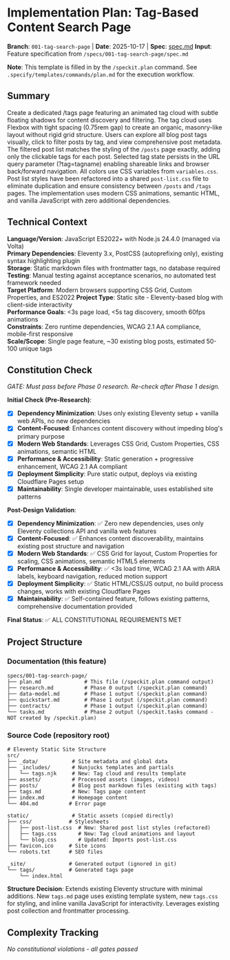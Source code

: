 # Implementation Plan: Tag-Based Content Search Page

**Branch**: `001-tag-search-page` | **Date**: 2025-10-17 | **Spec**: [spec.md](./spec.md)
**Input**: Feature specification from `/specs/001-tag-search-page/spec.md`

**Note**: This template is filled in by the `/speckit.plan` command. See `.specify/templates/commands/plan.md` for the execution workflow.

## Summary

Create a dedicated /tags page featuring an animated tag cloud with subtle floating shadows for content discovery and filtering. The tag cloud uses Flexbox with tight spacing (0.75rem gap) to create an organic, masonry-like layout without rigid grid structure. Users can explore all blog post tags visually, click to filter posts by tag, and view comprehensive post metadata. The filtered post list matches the styling of the `/posts` page exactly, adding only the clickable tags for each post. Selected tag state persists in the URL query parameter (?tag=tagname) enabling shareable links and browser back/forward navigation. All colors use CSS variables from `variables.css`. Post list styles have been refactored into a shared `post-list.css` file to eliminate duplication and ensure consistency between `/posts` and `/tags` pages. The implementation uses modern CSS animations, semantic HTML, and vanilla JavaScript with zero additional dependencies.

## Technical Context

**Language/Version**: JavaScript ES2022+ with Node.js 24.4.0 (managed via Volta)  
**Primary Dependencies**: Eleventy 3.x, PostCSS (autoprefixing only), existing syntax highlighting plugin  
**Storage**: Static markdown files with frontmatter tags, no database required  
**Testing**: Manual testing against acceptance scenarios, no automated test framework needed  
**Target Platform**: Modern browsers supporting CSS Grid, Custom Properties, and ES2022
**Project Type**: Static site - Eleventy-based blog with client-side interactivity  
**Performance Goals**: <3s page load, <5s tag discovery, smooth 60fps animations  
**Constraints**: Zero runtime dependencies, WCAG 2.1 AA compliance, mobile-first responsive  
**Scale/Scope**: Single page feature, ~30 existing blog posts, estimated 50-100 unique tags

## Constitution Check

*GATE: Must pass before Phase 0 research. Re-check after Phase 1 design.*

**Initial Check (Pre-Research)**:
- [x] **Dependency Minimization**: Uses only existing Eleventy setup + vanilla web APIs, no new dependencies
- [x] **Content-Focused**: Enhances content discovery without impeding blog's primary purpose
- [x] **Modern Web Standards**: Leverages CSS Grid, Custom Properties, CSS animations, semantic HTML
- [x] **Performance & Accessibility**: Static generation + progressive enhancement, WCAG 2.1 AA compliant
- [x] **Deployment Simplicity**: Pure static output, deploys via existing Cloudflare Pages setup
- [x] **Maintainability**: Single developer maintainable, uses established site patterns

**Post-Design Validation**:
- [x] **Dependency Minimization**: ✅ Zero new dependencies, uses only Eleventy collections API and vanilla web features
- [x] **Content-Focused**: ✅ Enhances content discoverability, maintains existing post structure and navigation
- [x] **Modern Web Standards**: ✅ CSS Grid for layout, Custom Properties for scaling, CSS animations, semantic HTML5 elements
- [x] **Performance & Accessibility**: ✅ <3s load time, WCAG 2.1 AA with ARIA labels, keyboard navigation, reduced motion support
- [x] **Deployment Simplicity**: ✅ Static HTML/CSS/JS output, no build process changes, works with existing Cloudflare Pages
- [x] **Maintainability**: ✅ Self-contained feature, follows existing patterns, comprehensive documentation provided

**Final Status**: ✅ ALL CONSTITUTIONAL REQUIREMENTS MET

## Project Structure

### Documentation (this feature)

```
specs/001-tag-search-page/
├── plan.md              # This file (/speckit.plan command output)
├── research.md          # Phase 0 output (/speckit.plan command)
├── data-model.md        # Phase 1 output (/speckit.plan command)
├── quickstart.md        # Phase 1 output (/speckit.plan command)
├── contracts/           # Phase 1 output (/speckit.plan command)
└── tasks.md             # Phase 2 output (/speckit.tasks command - NOT created by /speckit.plan)
```

### Source Code (repository root)

```
# Eleventy Static Site Structure
src/
├── _data/           # Site metadata and global data
├── _includes/       # Nunjucks templates and partials
│   └── tags.njk     # New: Tag cloud and results template
├── assets/          # Processed assets (images, videos)
├── posts/           # Blog post markdown files (existing with tags)
├── tags.md          # New: Tags page content
├── index.md         # Homepage content
└── 404.md          # Error page

static/              # Static assets (copied directly)
├── css/            # Stylesheets
│   ├── post-list.css  # New: Shared post list styles (refactored)
│   ├── tags.css       # New: Tag cloud animations and layout
│   └── blog.css       # Updated: Imports post-list.css
├── favicon.ico     # Site icons
└── robots.txt      # SEO files

_site/              # Generated output (ignored in git)
└── tags/           # Generated tags page
    └── index.html
```

**Structure Decision**: Extends existing Eleventy structure with minimal additions. New `tags.md` page uses existing template system, new `tags.css` for styling, and inline vanilla JavaScript for interactivity. Leverages existing post collection and frontmatter processing.

## Complexity Tracking

*No constitutional violations - all gates passed*